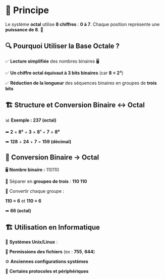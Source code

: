 # 📌 **Principe**

Le système **octal** utilise **8 chiffres** : **0 à 7**. Chaque position représente une **puissance de 8**. 🔢

## **🔍 Pourquoi Utiliser la Base Octale ?**

✅ **Lecture simplifiée** des nombres binaires 🖥

✅ **Un chiffre octal équivaut à 3 bits binaires** (car **8 = 2³**)

✅ **Réduction de la longueur** des séquences binaires en groupes de **trois bits**



## **🏗 Structure et Conversion Binaire ↔ Octal**

📊 **Exemple : 237 (octal)**

➡ **2** × **8²** + **3** × **8¹** + **7** × **8⁰**

➡ **128** + **24** + **7** = **159 (décimal)**



## 📌 **Conversion Binaire → Octal**

🖥 **Nombre binaire :** 110110

🔹 Séparer en **groupes de trois** : **110 110**

🔹 Convertir chaque groupe :

**110 = 6** et **110 = 6**

➡ **66 (octal)**



## **🏗 Utilisation en Informatique**

💾 **Systèmes Unix/Linux** :

📂 **Permissions des fichiers** (ex : **755**, **644**)

⚙ **Anciennes configurations systèmes**

📡 **Certains protocoles et périphériques**
